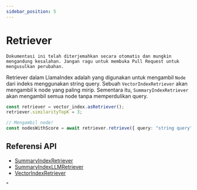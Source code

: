 ```yaml
---
sidebar_position: 5
---
```


# Retriever

`Dokumentasi ini telah diterjemahkan secara otomatis dan mungkin mengandung kesalahan. Jangan ragu untuk membuka Pull Request untuk mengusulkan perubahan.`

Retriever dalam LlamaIndex adalah yang digunakan untuk mengambil `Node` dari indeks menggunakan string query. Sebuah `VectorIndexRetriever` akan mengambil k node yang paling mirip. Sementara itu, `SummaryIndexRetriever` akan mengambil semua node tanpa memperdulikan query.

```typescript
const retriever = vector_index.asRetriever();
retriever.similarityTopK = 3;

// Mengambil node!
const nodesWithScore = await retriever.retrieve({ query: "string query" });
```

## Referensi API

- [SummaryIndexRetriever](../../api/classes/SummaryIndexRetriever.md)
- [SummaryIndexLLMRetriever](../../api/classes/SummaryIndexLLMRetriever.md)
- [VectorIndexRetriever](../../api/classes/VectorIndexRetriever.md)

"
